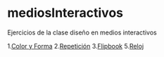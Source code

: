 # mediosInteractivos
Ejercicios de la clase diseño en medios interactivos

1.[Color y Forma](https://jeriverah.github.io/mediosInteractivos/01)
2.[Repetición](https://jeriverah.github.io/mediosInteractivos/02)
3.[Flipbook](https://jeriverah.github.io/mediosInteractivos/03)
5.[Reloj](https://jeriverah.github.io/mediosInteractivos/05)
